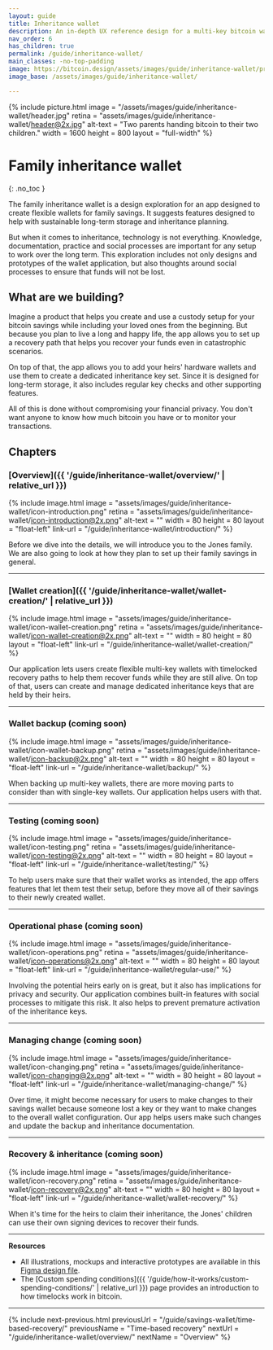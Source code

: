 ```yaml
---
layout: guide
title: Inheritance wallet
description: An in-depth UX reference design for a multi-key bitcoin wallet with inheritance features designed for families.
nav_order: 6
has_children: true
permalink: /guide/inheritance-wallet/
main_classes: -no-top-padding
image: https://bitcoin.design/assets/images/guide/inheritance-wallet/preview.jpg
image_base: /assets/images/guide/inheritance-wallet/

---
```


<!--

Editor's notes

This page sets the context of the reference design and provides on overview of the overall scope, as well as short introductions to the individual chapters.  

Illustration sources

https://www.figma.com/file/h5GP5v5dYfpXXfEUXf6nvC/Family-inheritance-wallet?type=design&node-id=5542%3A2119&mode=design&t=sBtcvrDzb8MPtWaK-1

-->

{% include picture.html
   image = "/assets/images/guide/inheritance-wallet/header.jpg"
   retina = "assets/images/guide/inheritance-wallet/header@2x.jpg"
   alt-text = "Two parents handing bitcoin to their two children."
   width = 1600
   height = 800
   layout = "full-width"
%}

# Family inheritance wallet 
{: .no_toc }

The family inheritance wallet is a design exploration for an app designed to create flexible wallets for family savings. It suggests features designed to help with sustainable long-term storage and inheritance planning.

But when it comes to inheritance, technology is not everything. Knowledge, documentation, practice  and social  processes are important for any setup to work over the long term. This exploration includes not only designs and prototypes of the wallet application, but also thoughts around social processes to ensure that funds will not be lost.

## What are we building?

Imagine a product that helps you create and use a custody setup for your bitcoin savings while including your loved ones from the beginning. But because you plan to live a long and happy life, the app allows you to set up a recovery path that helps you recover your funds even in catastrophic scenarios. 

On top of that, the app allows you to add your heirs' hardware wallets and use them to create a dedicated inheritance key set. Since it is designed for long-term storage, it also includes regular key checks and other supporting features. 

All of this is done without compromising your financial privacy. You don't want anyone to know how much bitcoin you have or to monitor your transactions.

## Chapters

### [Overview]({{ '/guide/inheritance-wallet/overview/' | relative_url }})

<div class="center" markdown="1">

{% include image.html
   image = "assets/images/guide/inheritance-wallet/icon-introduction.png"
   retina = "assets/images/guide/inheritance-wallet/icon-introduction@2x.png"
   alt-text = ""
   width = 80
   height = 80
   layout = "float-left"
   link-url = "/guide/inheritance-wallet/introduction/"
%}

Before we dive into the details, we will introduce you to the Jones family. We are also going to look at how they plan to set up their family savings in general. 

</div>

---

### [Wallet creation]({{ '/guide/inheritance-wallet/wallet-creation/' | relative_url }})

<div class="center" markdown="1">

{% include image.html
   image = "assets/images/guide/inheritance-wallet/icon-wallet-creation.png"
   retina = "assets/images/guide/inheritance-wallet/icon-wallet-creation@2x.png"
   alt-text = ""
   width = 80
   height = 80
   layout = "float-left"
   link-url = "/guide/inheritance-wallet/wallet-creation/"
%}

Our application lets users create flexible multi-key wallets with timelocked recovery paths to help them recover funds while they are still alive. On top of that, users can create and manage dedicated inheritance keys that are held by their heirs.

</div>

---

### Wallet backup (coming soon)

<div class="center" markdown="1">

{% include image.html
   image = "assets/images/guide/inheritance-wallet/icon-wallet-backup.png"
   retina = "assets/images/guide/inheritance-wallet/icon-backup@2x.png"
   alt-text = ""
   width = 80
   height = 80
   layout = "float-left"
   link-url = "/guide/inheritance-wallet/backup/"
%}

When backing up multi-key wallets, there are more moving parts to consider than with single-key wallets. Our application helps users with that. 

</div>

--- 

### Testing (coming soon)

<div class="center" markdown="1">

{% include image.html
   image = "assets/images/guide/inheritance-wallet/icon-testing.png"
   retina = "assets/images/guide/inheritance-wallet/icon-testing@2x.png"
   alt-text = ""
   width = 80
   height = 80
   layout = "float-left"
   link-url = "/guide/inheritance-wallet/testing/"
%}

To help users make sure that their wallet works as intended, the app offers features that let them test their setup, before they move all of their savings to their newly created wallet.

</div>

--- 

### Operational phase (coming soon)

<div class="center" markdown="1">

{% include image.html
   image = "assets/images/guide/inheritance-wallet/icon-operations.png"
   retina = "assets/images/guide/inheritance-wallet/icon-operations@2x.png"
   alt-text = ""
   width = 80
   height = 80
   layout = "float-left"
   link-url = "/guide/inheritance-wallet/regular-use/"
%}

Involving the potential heirs early on is great, but it also has implications for privacy and security. Our application combines built-in features with social processes to mitigate this risk. It also helps to prevent premature activation of the inheritance keys. 

</div>

--- 

### Managing change (coming soon)

<div class="center" markdown="1">

{% include image.html
   image = "assets/images/guide/inheritance-wallet/icon-changing.png"
   retina = "assets/images/guide/inheritance-wallet/icon-changing@2x.png"
   alt-text = ""
   width = 80
   height = 80
   layout = "float-left"
   link-url = "/guide/inheritance-wallet/managing-change/"
%}

Over time, it might become necessary for users to make changes to their savings wallet because someone lost a key or they want to make changes to the overall wallet configuration. Our app helps users make such changes and update the backup and inheritance documentation.

</div>

--- 

### Recovery & inheritance (coming soon)

<div class="center" markdown="1">

{% include image.html
   image = "assets/images/guide/inheritance-wallet/icon-recovery.png"
   retina = "assets/images/guide/inheritance-wallet/icon-recovery@2x.png"
   alt-text = ""
   width = 80
   height = 80
   layout = "float-left"
   link-url = "/guide/inheritance-wallet/wallet-recovery/"
%}

When it's time for the heirs to claim their inheritance, the Jones' children can use their own signing devices to recover their funds.

</div>

--- 

**Resources**
- All illustrations, mockups and interactive prototypes are available in this [Figma design file](https://www.figma.com/file/h5GP5v5dYfpXXfEUXf6nvC/Family-inheritance-wallet?type=design&node-id=5542%3A2119&mode=design&t=sBtcvrDzb8MPtWaK-1).
- The [Custom spending conditions]({{ '/guide/how-it-works/custom-spending-conditions/' | relative_url }}) page provides an introduction to how timelocks work in bitcoin.

---

{% include next-previous.html
   previousUrl = "/guide/savings-wallet/time-based-recovery/"
   previousName = "Time-based recovery"
   nextUrl = "/guide/inheritance-wallet/overview/"
   nextName = "Overview"
%}
